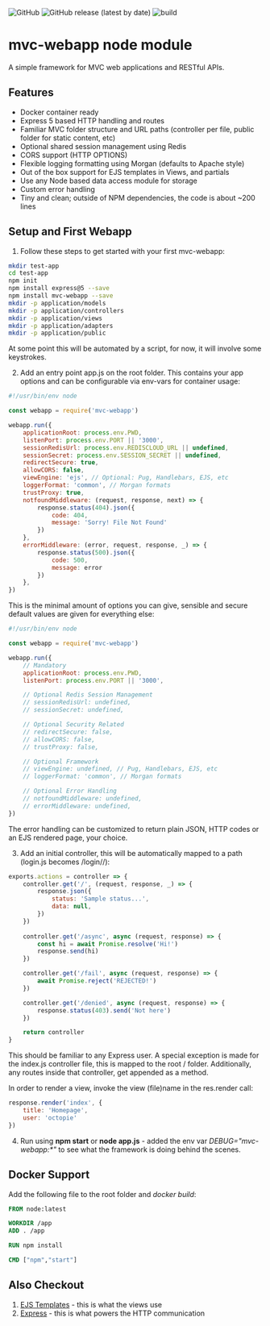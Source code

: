 ![GitHub](https://img.shields.io/github/license/RobertoMachorro/mvc-webapp)
![GitHub release (latest by date)](https://img.shields.io/github/v/release/RobertoMachorro/mvc-webapp)
![build](https://github.com/RobertoMachorro/mvc-webapp/workflows/build/badge.svg)

# mvc-webapp node module

A simple framework for MVC web applications and RESTful APIs.

## Features

* Docker container ready
* Express 5 based HTTP handling and routes
* Familiar MVC folder structure and URL paths (controller per file, public folder for static content, etc)
* Optional shared session management using Redis
* CORS support (HTTP OPTIONS)
* Flexible logging formatting using Morgan (defaults to Apache style)
* Out of the box support for EJS templates in Views, and partials
* Use any Node based data access module for storage
* Custom error handling
* Tiny and clean; outside of NPM dependencies, the code is about ~200 lines

## Setup and First Webapp

1. Follow these steps to get started with your first mvc-webapp:

```bash
mkdir test-app
cd test-app
npm init
npm install express@5 --save
npm install mvc-webapp --save
mkdir -p application/models
mkdir -p application/controllers
mkdir -p application/views
mkdir -p application/adapters
mkdir -p application/public
```

At some point this will be automated by a script, for now, it will involve some keystrokes.

2. Add an entry point app.js on the root folder. This contains your app options and can be configurable via env-vars for container usage:

```javascript
#!/usr/bin/env node

const webapp = require('mvc-webapp')

webapp.run({
	applicationRoot: process.env.PWD,
	listenPort: process.env.PORT || '3000',
	sessionRedisUrl: process.env.REDISCLOUD_URL || undefined,
	sessionSecret: process.env.SESSION_SECRET || undefined,
	redirectSecure: true,
	allowCORS: false,
	viewEngine: 'ejs', // Optional: Pug, Handlebars, EJS, etc
	loggerFormat: 'common', // Morgan formats
	trustProxy: true,
	notfoundMiddleware: (request, response, next) => {
		response.status(404).json({
			code: 404,
			message: 'Sorry! File Not Found'
		})
	},
	errorMiddleware: (error, request, response, _) => {
		response.status(500).json({
			code: 500,
			message: error
		})
	},
})
```

This is the minimal amount of options you can give, sensible and secure default values are given for everything else:

```javascript
#!/usr/bin/env node

const webapp = require('mvc-webapp')

webapp.run({
	// Mandatory
	applicationRoot: process.env.PWD,
	listenPort: process.env.PORT || '3000',

	// Optional Redis Session Management
	// sessionRedisUrl: undefined,
	// sessionSecret: undefined,

	// Optional Security Related
	// redirectSecure: false,
	// allowCORS: false,
	// trustProxy: false,

	// Optional Framework
	// viewEngine: undefined, // Pug, Handlebars, EJS, etc
	// loggerFormat: 'common', // Morgan formats

	// Optional Error Handling
	// notfoundMiddleware: undefined,
	// errorMiddleware: undefined,
})
```

The error handling can be customized to return plain JSON, HTTP codes or an EJS rendered page, your choice.

3. Add an initial controller, this will be automatically mapped to a path (login.js becomes /login/<method>/<params>):

```javascript
exports.actions = controller => {
	controller.get('/', (request, response, _) => {
		response.json({
			status: 'Sample status...',
			data: null,
		})
	})
	
	controller.get('/async', async (request, response) => {
		const hi = await Promise.resolve('Hi!')
		response.send(hi)
	})

	controller.get('/fail', async (request, response) => {
		await Promise.reject('REJECTED!')
	})

	controller.get('/denied', async (request, response) => {
		response.status(403).send('Not here')
	})

	return controller
}
```

This should be familiar to any Express user. A special exception is made for the index.js controller file, this is mapped to the root / folder. Additionally, any routes inside that controller, get appended as a method.

In order to render a view, invoke the view (file)name in the res.render call:

```javascript
response.render('index', {
	title: 'Homepage',
	user: 'octopie'
})
```

4. Run using **npm start** or **node app.js** - added the env var _DEBUG="mvc-webapp:*"_ to see what the framework is doing behind the scenes.

## Docker Support

Add the following file to the root folder and _docker build_:

```Dockerfile
FROM node:latest

WORKDIR /app
ADD . /app

RUN npm install

CMD ["npm","start"]
```

## Also Checkout

1. [EJS Templates](https://ejs.co) - this is what the views use
2. [Express](https://expressjs.com) - this is what powers the HTTP communication
